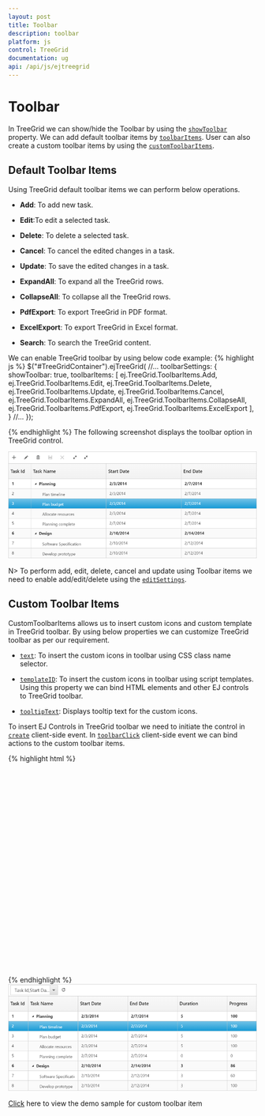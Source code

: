 ```yaml
---
layout: post
title: Toolbar
description: toolbar
platform: js
control: TreeGrid
documentation: ug
api: /api/js/ejtreegrid
---
```

# Toolbar

In TreeGrid we can show/hide the Toolbar by using the [`showToolbar`](/api/js/ejtreegrid#members:toolbarsettings-showtoolbar "toolbarSettings.showToolbar") property. We can add default toolbar items by [`toolbarItems`](/api/js/ejtreegrid#members:toolbarsettings-toolbaritems "toolbarSettings.toolbarItems"). User can also create a custom toolbar items by using the [`customToolbarItems`](/api/js/ejtreegrid#members:toolbarsettings-customtoolbaritems "toolbarSettings.customToolbarItems").

## Default Toolbar Items
Using TreeGrid default toolbar items we can perform below operations.

* **Add**: To add new task.

* **Edit**:To edit a selected task.

* **Delete**: To delete a selected task.
		   
* **Cancel**: To cancel the edited changes in a task.
		   
* **Update**: To save the edited changes in a task.
		   
* **ExpandAll**: To expand all the TreeGrid rows.
		   
* **CollapseAll**: To collapse all the TreeGrid rows.
		   
* **PdfExport**: To export TreeGrid in PDF format.
		   
* **ExcelExport**: To export TreeGrid in Excel format.

* **Search**: To search the TreeGrid content.

We can enable TreeGrid toolbar by using below code example:
{% highlight js %}
    $("#TreeGridContainer").ejTreeGrid(
    //...
    toolbarSettings: {
        showToolbar: true,
        toolbarItems: [
            ej.TreeGrid.ToolbarItems.Add,
            ej.TreeGrid.ToolbarItems.Edit,
            ej.TreeGrid.ToolbarItems.Delete,
            ej.TreeGrid.ToolbarItems.Update,
            ej.TreeGrid.ToolbarItems.Cancel,
            ej.TreeGrid.ToolbarItems.ExpandAll,
            ej.TreeGrid.ToolbarItems.CollapseAll,
	    ej.TreeGrid.ToolbarItems.PdfExport,
            ej.TreeGrid.ToolbarItems.ExcelExport
        ],
    }
    //...
    });

{% endhighlight %}
The following screenshot displays the toolbar option in TreeGrid control.

![](/js/TreeGrid/Toolbar_images/Toolbar_img1.png)

N> To perform add, edit, delete, cancel and update using Toolbar items we need to enable add/edit/delete using the [`editSettings`](https://help.syncfusion.com/api/js/ejtreegrid#members:editsettings "editSettings").
  
## Custom Toolbar Items

CustomToolbarItems allows us to insert custom icons and custom template in TreeGrid toolbar. By using below properties we can customize TreeGrid toolbar as per our requirement.

* [`text`](/api/js/ejtreegrid#members:toolbarsettings-customtoolbaritems-text "toolbarSettings.customToolbarItems.text"): To insert the custom icons in toolbar using CSS class name selector.

* [`templateID`](/api/js/ejtreegrid#members:toolbarsettings-customtoolbaritems-templateid "toolbarSettings.customToolbarItems.templateID"): To insert the custom icons in toolbar using script templates. Using this property we can bind HTML elements and other EJ controls to TreeGrid toolbar.

* [`tooltipText`](/api/js/ejtreegrid#members:toolbarsettings-customtoolbaritems-tooltiptext "toolbarSettings.customToolbarItems.tooltipText"): Displays tooltip text for the custom icons.

To insert EJ Controls in TreeGrid toolbar we need to initiate the control in [`create`](https://help.syncfusion.com/api/js/ejtreegrid#events:create "create") client-side event. In [`toolbarClick`](https://help.syncfusion.com/api/js/ejtreegrid#events:toolbarclick "toolbarclick") client-side event we can bind actions to the custom toolbar items.

{% highlight html %}
    <div id="TreeGridContainer" style="height:400px;width:100%"></div>           
    <script id="ColumnVisibility" type="text/x-jsrender">
        <input id="dropdownContainer" />
    </script>
    <script type="text/javascript">     
        $(function () {
            $("#TreeGridContainer").ejTreeGrid({               
                 toolbarClick: function (args) {
                    if (args.itemName == "Reset") {
                       //we can bind the custom actions here
                    }
                },               
                toolbarSettings: {
                    showToolbar: true,
                     customToolbarItems: [
		    {templateID: "#ColumnVisibility",tooltipText:"Column Visibility" },
		    {text:"Reset",tooltipText:"Reset"}],
                },               
                create: function (args) {
		    //Here we can append custom EJ controls
                    $("#dropdownContainer").ejDropDownList({
					});
                }
            })
        });
    </script>
    <style type="text/css" class="cssStyles">    
        #TreeGridContainer_ColumnVisibility {
            padding-top: 2px;
            padding-bottom: 0px;
        }
        .Reset:before {
            content: "\e677";
        }
    </style>
	{% endhighlight %}
![](/js/TreeGrid/Toolbar_images/Toolbar_img2.png)

[Click](http://js.syncfusion.com/demos/web/#!/bootstrap/treegrid/toolbartemplate) here to view the demo sample for custom toolbar item